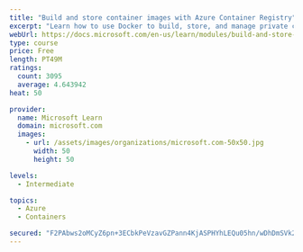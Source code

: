 ```yaml
---
title: "Build and store container images with Azure Container Registry"
excerpt: "Learn how to use Docker to build, store, and manage private container images with the Azure Container Registry."
webUrl: https://docs.microsoft.com/en-us/learn/modules/build-and-store-container-images/
type: course
price: Free
length: PT49M
ratings:
  count: 3095
  average: 4.643942
heat: 50

provider:
  name: Microsoft Learn
  domain: microsoft.com
  images:
    - url: /assets/images/organizations/microsoft.com-50x50.jpg
      width: 50
      height: 50

levels:
  - Intermediate

topics:
  - Azure
  - Containers

secured: "F2PAbws2oMCyZ6pn+3ECbkPeVzavGZPann4KjASPHYhLEQu05hn/wDhDmSVk2uoAKybdEhkBxBGsHlt/f9hFq7Mr0o+GAMsnzW7wPgaBRhFoPmSxvexPCQ+cBBFKGAzBWYba5VF13KCAfJzpz6E6E2reF+1pvAtfZj8SQIBTkAQEvH0yzpWwC/Xp6Rg12iGUvnOrJwCHYP9OZeXTJznFIPy/xTl9ziD61vMjQLBzbEtXd2JtAfnal/AfDmXNn04rF9ISYUBfpn+C3op3Y7+FhE4K1WmTxWPI1IjhRowm+941kKPOu679k3io2RfF4PFSPU5JN0z1mqdDHmriKhvnwsD6A8iYkJejgSsZfdj2ycj4uDyBLgg3BmOzvsO/ENAv9MS516cJC4/5BaB2SNDBZpQup7SYJc5OEwQmmU8CcPo=;DbJjPgJNiFla3IY3DlUPAw=="
---
```


